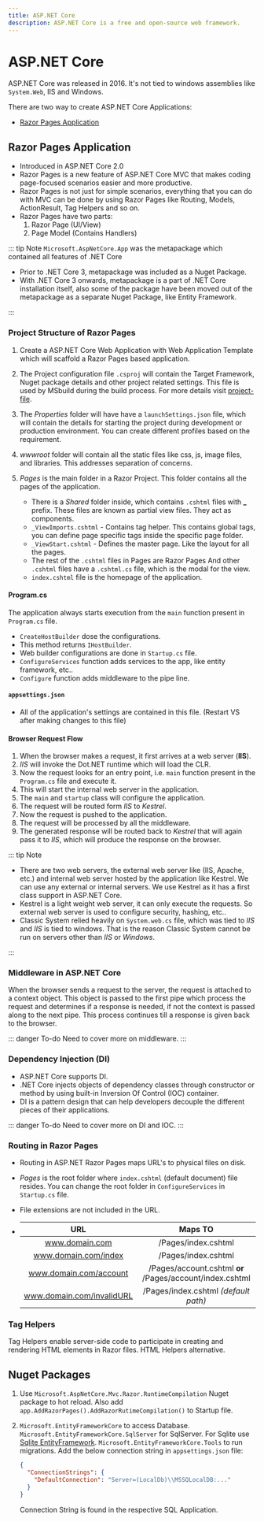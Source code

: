 ```yaml
---
title: ASP.NET Core
description: ASP.NET Core is a free and open-source web framework.
---
```


# ASP.NET Core

ASP.NET Core was released in 2016. It's not tied to windows assemblies like `System.Web`, IIS and Windows.

There are two way to create ASP.NET Core Applications:

- [Razor Pages Application](#razor-pages-application)

## Razor Pages Application

- Introduced in ASP.NET Core 2.0
- Razor Pages is a new feature of ASP.NET Core MVC that makes coding page-focused scenarios easier and more productive.
- Razor Pages is not just for simple scenarios, everything that you can do with MVC can be done by using Razor Pages like Routing, Models, ActionResult, Tag Helpers and so on.
- Razor Pages have two parts:
  1. Razor Page (UI/View)
  2. Page Model (Contains Handlers)

::: tip Note
`Microsoft.AspNetCore.App` was the metapackage which contained all features of .NET Core

- Prior to .NET Core 3, metapackage was included as a Nuget Package.
- With .NET Core 3 onwards, metapackage is a part of .NET Core installation itself, also some of the package have been moved out of the metapackage as a separate Nuget Package, like Entity Framework.

:::

### Project Structure of Razor Pages

1. Create a ASP.NET Core Web Application with Web Application Template which will scaffold a Razor Pages based application.

2. The Project configuration file `.csproj` will contain the Target Framework, Nuget package details and other project related settings. This file is used by MSbuild during the build process. For more details visit [project-file](https://docs.microsoft.com/en-us/aspnet/web-forms/overview/deployment/web-deployment-in-the-enterprise/understanding-the-project-file).

3. The _Properties_ folder will have have a `launchSettings.json` file, which will contain the details for starting the project during development or production environment. You can create different profiles based on the requirement.

4. _wwwroot_ folder will contain all the static files like css, js, image files, and libraries. This addresses separation of concerns.

5. _Pages_ is the main folder in a Razor Project. This folder contains all the pages of the application.
   - There is a _Shared_ folder inside, which contains `.cshtml` files with **\_** prefix. These files are known as partial view files. They act as components.
   - `_ViewImports.cshtml` - Contains tag helper. This contains global tags, you can define page specific tags inside the specific page folder.
   - `_ViewStart.cshtml` - Defines the master page. Like the layout for all the pages.
   - The rest of the `.cshtml` files in Pages are Razor Pages And other `.cshtml` files have a `.cshtml.cs` file, which is the modal for the view.
   - `index.cshtml` file is the homepage of the application.

#### Program.cs

The application always starts execution from the `main` function present in `Program.cs` file.

- `CreateHostBuilder` dose the configurations.
- This method returns `IHostBuilder`.
- Web builder configurations are done in `Startup.cs` file.
- `ConfigureServices` function adds services to the app, like entity framework, etc..
- `Configure` function adds middleware to the pipe line.

#### `appsettings.json`

- All of the application's settings are contained in this file. (Restart VS after making changes to this file)

#### Browser Request Flow

1. When the browser makes a request, it first arrives at a web server (**IIS**).
2. _IIS_ will invoke the Dot.NET runtime which will load the CLR.
3. Now the request looks for an entry point, i.e. `main` function present in the `Program.cs` file and execute it.
4. This will start the internal web server in the application.
5. The `main` and `startup` class will configure the application.
6. The request will be routed form _IIS_ to _Kestrel_.
7. Now the request is pushed to the application.
8. The request will be processed by all the middleware.
9. The generated response will be routed back to _Kestrel_ that will again pass it to _IIS_, which will produce the response on the browser.

::: tip Note

- There are two web servers, the external web server like (IIS, Apache, etc.) and internal web server hosted by the application like Kestrel. We can use any external or internal servers. We use Kestrel as it has a first class support in ASP.NET Core.
- Kestrel is a light weight web server, it can only execute the requests. So external web server is used to configure security, hashing, etc..
- Classic System relied heavily on `System.web.cs` file, which was tied to _IIS_ and _IIS_ is tied to windows. That is the reason Classic System cannot be run on servers other than _IIS_ or _Windows_.

:::

### Middleware in ASP.NET Core

When the browser sends a request to the server, the request is attached to a context object. This object is passed to the first pipe which process the request and determines if a response is needed, if not the context is passed along to the next pipe. This process continues till a response is given back to the browser.

::: danger To-do
Need to cover more on middleware.
:::

### Dependency Injection (DI)

- ASP.NET Core supports DI.
- .NET Core injects objects of dependency classes through constructor or method by using built-in Inversion Of Control (IOC) container.
- DI is a pattern design that can help developers decouple the different pieces of their applications.

::: danger To-do
Need to cover more on DI and IOC.
:::

### Routing in Razor Pages

- Routing in ASP.NET Razor Pages maps URL's to physical files on disk.

- _Pages_ is the root folder where `index.cshtml` (default document) file resides. You can change the root folder in `ConfigureServices` in `Startup.cs` file.

- File extensions are not included in the URL.

- |            URL            |                         Maps TO                          |
  | :-----------------------: | :------------------------------------------------------: |
  |      www.domain.com       |                   /Pages/index.cshtml                    |
  |   www.domain.com/index    |                   /Pages/index.cshtml                    |
  |  www.domain.com/account   | /Pages/account.cshtml **or** /Pages/account/index.cshtml |
  | www.domain.com/invalidURL |           /Pages/index.cshtml _(default path)_           |

### Tag Helpers

Tag Helpers enable server-side code to participate in creating and rendering HTML elements in Razor files. HTML Helpers alternative.

## Nuget Packages

1. Use `Microsoft.AspNetCore.Mvc.Razor.RuntimeCompilation` Nuget package to hot reload. Also add `app.AddRazorPages().AddRazorRutimeCompilation()` to Startup file.

2. `Microsoft.EntityFrameworkCore` to access Database. `Microsoft.EntityFrameworkCore.SqlServer` for SqlServer. For Sqlite use [Sqlite EntityFramework](https://docs.microsoft.com/en-us/ef/core/get-started/?tabs=visual-studio). `Microsoft.EntityFrameworkCore.Tools` to run migrations. Add the below connection string in `appsettings.json` file:

   ```json
   {
     "ConnectionStrings": {
       "DefaultConnection": "Server=(LocalDb)\\MSSQLocalDB:..."
     }
   }
   ```

   Connection String is found in the respective SQL Application.
